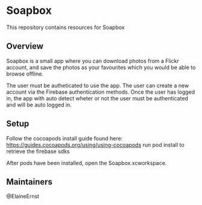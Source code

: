 # Soapbox

This repository contains resources for Soapbox

## Overview

Soapbox is a small app where you can download photos from a Flickr account, and save the photos as your favourites which you would be able to browse offline. 

The user must be autheticated to use the app. The user can create a new account via the Firebase authentication methods. Once the user has logged in, the app with auto detect wheter or not the user must be authenticated and will be auto logged in.

## Setup
Follow the cocoapods install guide found here: https://guides.cocoapods.org/using/using-cocoapods
 run pod install to retrieve the firebase sdks
 
 After pods have been installed, open the Soapbox.xcworkspace.
 
 ## Maintainers
@ElaineErnst
